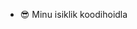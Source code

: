 - 😎 Minu isiklik koodihoidla

<!---
erlend-tamberg/erlend-tamberg is a ✨ special ✨ repository because its `README.md` (this file) appears on your GitHub profile.
You can click the Preview link to take a look at your changes.
--->
